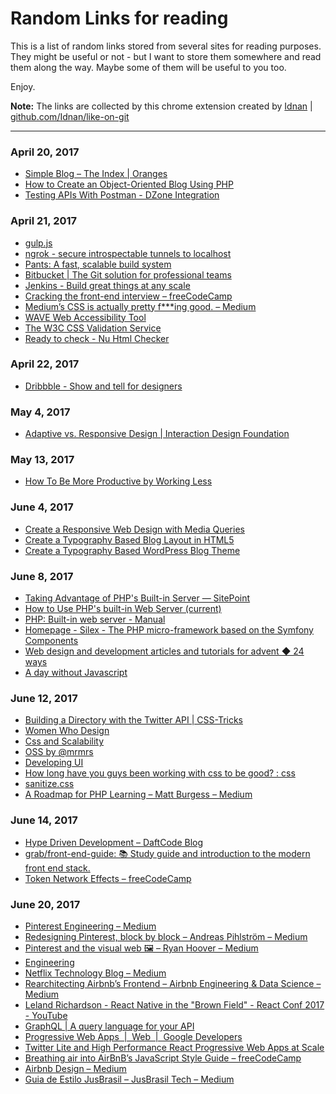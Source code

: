 # Random Links for reading
This is a list of random links stored from several sites for reading purposes.
They might be useful or not - but I want to store them somewhere and read them along the way.
Maybe some of them will be useful to you too.

Enjoy.

**Note:**
The links are collected by this chrome extension created by [Idnan](https://github.com/Idnan) | [github.com/Idnan/like-on-git](https://github.com/Idnan/like-on-git)

- - -

### April 20, 2017
- [Simple Blog – The Index | Oranges](https://graeson.wordpress.com/2011/02/11/simple-blog-the-index/)
- [How to Create an Object-Oriented Blog Using PHP](https://code.tutsplus.com/tutorials/how-to-create-an-object-oriented-blog-using-php--net-1230)
- [Testing APIs With Postman - DZone Integration](https://dzone.com/articles/testing-apis-with-postman?edition=292900)

### April 21, 2017
- [gulp.js](http://gulpjs.com/)
- [ngrok - secure introspectable tunnels to localhost](https://ngrok.com/)
- [Pants: A fast, scalable build system](http://pantsbuild.github.io/)
- [Bitbucket | The Git solution for professional teams](https://bitbucket.org/)
- [Jenkins - Build great things at any scale](https://jenkins.io/)
- [Cracking the front-end interview – freeCodeCamp](https://medium.freecodecamp.com/cracking-the-front-end-interview-9a34cd46237) 
- [Medium’s CSS is actually pretty f***ing good. – Medium](https://medium.com/@fat/mediums-css-is-actually-pretty-fucking-good-b8e2a6c78b06) 
- [WAVE Web Accessibility Tool](http://wave.webaim.org/) 
- [The W3C CSS Validation Service](http://jigsaw.w3.org/css-validator/) 
- [Ready to check - Nu Html Checker](https://validator.w3.org/nu/) 

### April 22, 2017
- [Dribbble - Show and tell for designers](https://dribbble.com/) 

### May 4, 2017
- [Adaptive vs. Responsive Design | Interaction Design Foundation](https://www.interaction-design.org/literature/article/adaptive-vs-responsive-design) 

### May 13, 2017
- [How To Be More Productive by Working Less](https://markmanson.net/how-to-be-more-productive) 

### June 4, 2017
- [Create a Responsive Web Design with Media Queries](https://line25.com/tutorials/create-a-responsive-web-design-with-media-queries) 
- [Create a Typography Based Blog Layout in HTML5](https://line25.com/tutorials/create-a-typography-based-blog-layout-in-html5) 
- [Create a Typography Based WordPress Blog Theme](https://line25.com/tutorials/create-a-typography-based-wordpress-blog-theme) 

### June 8, 2017
- [Taking Advantage of PHP's Built-in Server — SitePoint](https://www.sitepoint.com/taking-advantage-of-phps-built-in-server/) 
- [How to Use PHP's built-in Web Server (current)](http://symfony.com/doc/current/setup/built_in_web_server.html) 
- [PHP: Built-in web server - Manual](http://php.net/manual/en/features.commandline.webserver.php) 
- [Homepage - Silex - The PHP micro-framework based on the Symfony Components](https://silex.sensiolabs.org/) 
- [Web design and development articles and tutorials for advent ◆ 24 ways](https://24ways.org/) 
- [A day without Javascript](https://sonniesedge.co.uk/blog/a-day-without-javascript) 

### June 12, 2017
- [Building a Directory with the Twitter API | CSS-Tricks](https://css-tricks.com/building-directory-twitter-api/) 
- [Women Who Design](https://womenwho.design/) 
- [Css and Scalability](http://mrmrs.github.io/writing/2016/03/24/scalable-css/) 
- [OSS by @mrmrs](http://mrmrs.github.io/) 
- [Developing UI](http://mrmrs.github.io/writing/2016/04/21/developing-ui/) 
- [How long have you guys been working with css to be good? : css](https://www.reddit.com/r/css/comments/6g8jbs/how_long_have_you_guys_been_working_with_css_to/?st=J3QOBWJL&sh=c650bc2f) 
- [sanitize.css](https://jonathantneal.github.io/sanitize.css/) 
- [A Roadmap for PHP Learning – Matt Burgess – Medium](https://medium.com/@mattburgess/a-roadmap-for-php-learning-e7071b528424) 

### June 14, 2017
- [Hype Driven Development – DaftCode Blog](https://blog.daftcode.pl/hype-driven-development-3469fc2e9b22) 
- [grab/front-end-guide: 📚 Study guide and introduction to the modern front end stack.](https://github.com/grab/front-end-guide) 
- [Token Network Effects – freeCodeCamp](https://medium.freecodecamp.com/token-network-effects-a-new-business-model-for-a-decentralized-web-6cde8b4e862) 

### June 20, 2017
- [Pinterest Engineering – Medium](https://medium.com/@Pinterest_Engineering) 
- [Redesigning Pinterest, block by block – Andreas Pihlström – Medium](https://medium.com/@suprb/redesigning-pinterest-block-by-block-6040a00d80a3) 
- [Pinterest and the visual web 🖼 – Ryan Hoover – Medium](https://medium.com/@rrhoover/pinterest-and-the-visual-web-9cb88cdf4f9) 
- [Engineering](https://blog.twitter.com/engineering/en_us.html) 
- [Netflix Technology Blog – Medium](https://medium.com/@NetflixTechBlog) 
- [Rearchitecting Airbnb’s Frontend – Airbnb Engineering & Data Science – Medium](https://medium.com/airbnb-engineering/rearchitecting-airbnbs-frontend-5e213efc24d2) 
- [Leland Richardson - React Native in the "Brown Field" - React Conf 2017 - YouTube](https://www.youtube.com/watch?v=tWitQoPgs8w) 
- [GraphQL | A query language for your API](http://graphql.org/) 
- [Progressive Web Apps  |  Web  |  Google Developers](https://developers.google.com/web/progressive-web-apps/) 
- [Twitter Lite and High Performance React Progressive Web Apps at Scale](https://medium.com/@paularmstrong/twitter-lite-and-high-performance-react-progressive-web-apps-at-scale-d28a00e780a3) 
- [Breathing air into AirBnB’s JavaScript Style Guide – freeCodeCamp](https://medium.freecodecamp.com/adding-some-air-to-the-airbnb-style-guide-3df40e31c57a) 
- [Airbnb Design – Medium](https://medium.com/airbnb-design) 
- [Guia de Estilo JusBrasil – JusBrasil Tech – Medium](https://medium.com/jusbrasil-tech/guia-de-estilo-jusbrasil-964a511b396a) 
